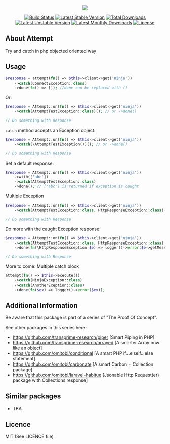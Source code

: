 <p align="center">
<img src="https://github.com/transprime-research/assets/blob/master/attempt/twitter_header_photo_2.png">
</p>

<p align="center">
<a href="https://travis-ci.org/transprime-research/attempt"> <img src="https://travis-ci.org/transprime-research/attempt.svg?branch=master" alt="Build Status"/></a>
<a href="https://packagist.org/packages/transprime-research/attempt"> <img src="https://poser.pugx.org/transprime-research/attempt/v/stable" alt="Latest Stable Version"/></a>
<a href="https://packagist.org/packages/transprime-research/attempt"> <img src="https://poser.pugx.org/transprime-research/attempt/downloads" alt="Total Downloads"/></a>
<a href="https://packagist.org/packages/transprime-research/attempt"> <img src="https://poser.pugx.org/transprime-research/attempt/v/unstable" alt="Latest Unstable Version"/></a>
<a href="https://packagist.org/packages/transprime-research/attempt"> <img src="https://poser.pugx.org/transprime-research/attempt/d/monthly" alt="Latest Monthly Downloads"/></a>
  <a href="https://packagist.org/packages/transprime-research/attempt"> <img src="https://poser.pugx.org/transprime-research/attempt/license" alt="License"/></a>

## About Attempt
Try and catch in php objected oriented way

## Usage

```php
$response = attempt(fn() => $this->client->get('ninja'))
    ->catch(ConnectException::class)
    ->done(fn() => []); //done can be replaced with ()
```

Or:

```php
$response = Attempt::on(fn() => $this->client->get('ninja'))
    ->catch(AttemptTestException::class)(); // or ->done()

// Do something with Response
```

`catch` method accepts an Exception object:

```php
$response = Attempt::on(fn() => $this->client->get('ninja'))
    ->catch(\AttemptTestException())(); // or ->done()

// Do something with Response
```

Set a default response:

```php
$response = Attempt::on(fn() => $this->client->get('ninja'))
    ->with(['abc'])
    ->catch(AttemptTestException::class)
    ->done(); // ['abc'] is returned if exception is caught  
```

Multiple Exception

```php
$response = Attempt::on(fn() => $this->client->get('ninja'))
    ->catch(AttemptTestException::class, HttpResponseException::class)()

// Do something with Response
```

Do more with the caught Exception response:

```php
$response = Attempt::on(fn() => $this->client->get('ninja'))
    ->catch(AttemptTestException::class, HttpResponseException::class)
    ->done(fn(\HttpResponseException $e) => logger()->error($e->getMessage()));

// Do something with Response
```

More to come: Multiple catch block

```php
attempt(fn() => $this->execute())
    ->catch(NinjaException::class)
    ->catch(AnotherExeption::class)
    ->done(fn($ex) => logger()->error($ex));
```

## Additional Information

Be aware that this package is part of a series of "The Proof Of Concept".

See other packages in this series here:

- https://github.com/transprime-research/piper [Smart Piping in PHP]
- https://github.com/transprime-research/arrayed [A smarter Array now like an object]
- https://github.com/omitobi/conditional [A smart PHP if...elseif...else statement]
- https://github.com/omitobi/carbonate [A smart Carbon + Collection package]
- https://github.com/omitobi/laravel-habitue [Jsonable Http Request(er) package with Collections response]

## Similar packages

- TBA

## Licence

MIT (See LICENCE file)
